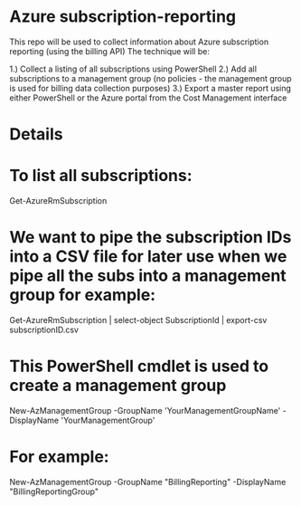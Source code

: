 # Azure subscription-reporting

This repo will be used to collect information about Azure subscription reporting (using the billing API)
The technique will be:

1.) Collect a listing of all subscriptions using PowerShell
2.) Add all subscriptions to a management group (no policies - the management group is used for billing data collection purposes)
3.) Export a master report using either PowerShell or the Azure portal from the Cost Management interface
#

# Details
# To list all subscriptions:

Get-AzureRmSubscription 

# We want to pipe the subscription IDs into a CSV file for later use when we pipe all the subs into a management group for example:

Get-AzureRmSubscription | select-object SubscriptionId | export-csv subscriptionID.csv

# This PowerShell cmdlet is used to create a management group

New-AzManagementGroup -GroupName 'YourManagementGroupName' -DisplayName 'YourManagementGroup'

# For example:

New-AzManagementGroup -GroupName "BillingReporting" -DisplayName "BillingReportingGroup"

# 
